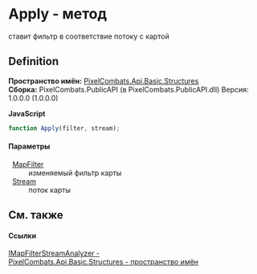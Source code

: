 # Apply - метод


ставит фильтр в соответствие потоку с картой



## Definition
**Пространство имён:** <a href="6714d1bd-770e-e9af-2cb3-4ae1da509ee5">PixelCombats.Api.Basic.Structures</a>  
**Сборка:** PixelCombats.PublicAPI (в PixelCombats.PublicAPI.dll) Версия: 1.0.0.0 (1.0.0.0)

**JavaScript**
``` JavaScript
function Apply(filter, stream);
```



#### Параметры
<dl><dt>  <a href="098d04a3-dd3c-39e8-277f-82f1a1cde40c">MapFilter</a></dt><dd>изменяемый фильтр карты</dd><dt>  <a href="https://learn.microsoft.com/dotnet/api/system.io.stream" target="_blank" rel="noopener noreferrer">Stream</a></dt><dd>поток карты</dd></dl>

## См. также


#### Ссылки
<a href="9e31f698-fa68-6b29-972d-0d443ef6a1d0">IMapFilterStreamAnalyzer - </a>  
<a href="6714d1bd-770e-e9af-2cb3-4ae1da509ee5">PixelCombats.Api.Basic.Structures - пространство имён</a>  

